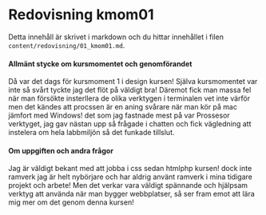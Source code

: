 ---
---
Redovisning kmom01
=========================

Detta innehåll är skrivet i markdown och du hittar innehållet i filen `content/redovisning/01_kmom01.md`.

#### Allmänt stycke om kursmomentet och genomförandet
Då var det dags för kursmoment 1 i design kursen! Själva kursmomentet var inte så svårt tyckte jag det flöt på väldigt bra! Däremot fick man massa fel när man försökte insterllera de olika verktygen i terminalen vet inte värför men det kändes att procssen är en aning svårare när man kör på mac jämfort med Windows! det som jag fastnade mest på var Prossesor verktyget, jag gav nästan upp så frågade i chatten och fick vägledning att instelera om hela labbmiljön så det funkade tillslut.

#### Om uppgiften och andra frågor
Jag är väldigt bekant med att jobba i css sedan htmlphp kursen! dock inte ramverk jag är helt nybörjare och har aldrig använt ramverk i mina tidigare projekt och arbete! Men det verkar vara väldigt spännande och hjälpsam verktyg att använda när man bygger webbplatser, så ser fram emot att lära mig mer om det genom denna kursen!
